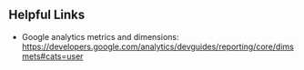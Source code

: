 ## Helpful Links

- Google analytics metrics and dimensions: https://developers.google.com/analytics/devguides/reporting/core/dimsmets#cats=user